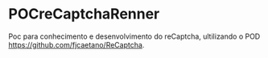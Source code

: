 # POCreCaptchaRenner
Poc para conhecimento e desenvolvimento do reCaptcha, ultilizando o POD https://github.com/fjcaetano/ReCaptcha.


